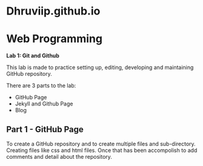 # Dhruviip.github.io

<!DOCTYPE html> 
<html>
  <head>
<h1> Web Programming </h1>
  </head>
  
  <body>
<p><b>Lab 1: Git and Github</b></p>

<p> This lab is made to practice setting up, editing, developing and maintaining GitHub repository.</p>

<p>There are 3 parts to the lab:</p>

   <ul> 
      <li>GitHub Page</li>
      <li>Jekyll and Github Page</li>
      <li>Blog</li>
   </ul>
 <h2>Part 1 - GitHub Page</h2>
 <p> To create a GitHub repository and to create multiple files and sub-directory. Creating files like css and html files. Once that has been accompolish to add comments and detail about the repository.</p>
    
  </body>
  </html>
                                                                                                          
                                                                                                        


         
